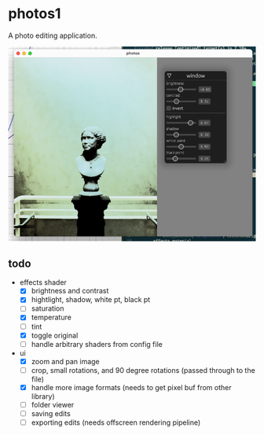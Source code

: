 # photos1

A photo editing application.

![screen shot](screenshot.png)

## todo

* effects shader
	* [x] brightness and contrast
	* [x] hightlight, shadow, white pt, black pt
	* [ ] saturation
	* [x] temperature
	* [ ] tint
	* [x] toggle original
	* [ ] handle arbitrary shaders from config file
* ui
	* [x] zoom and pan image
	* [ ] crop, small rotations, and 90 degree rotations (passed through to the file)
	* [x] handle more image formats (needs to get pixel buf from other library)
	* [ ] folder viewer
	* [ ] saving edits
	* [ ] exporting edits (needs offscreen rendering pipeline)
